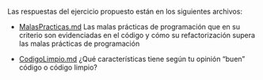 Las respuestas del ejercicio propuesto están en los siguientes archivos:

- [MalasPracticas.md](MalasPracticas.md)
Las malas prácticas de programación que en su criterio son evidenciadas en el código y cómo su refactorización supera las malas prácticas de programación

- [CodigoLimpio.md](CodigoLimpio.md)
¿Qué características tiene según tu opinión “buen” código o código limpio?
